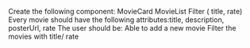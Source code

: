 Create  the following component:
MovieCard
MovieList
Filter ( title, rate)
Every movie should have the following attributes:title, description, posterUrl, rate
The user should be:
Able to add a new movie 
Filter the movies with title/ rate